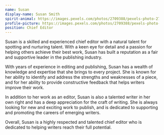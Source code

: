 ```yaml
---
name: Susan
display-name: Susan Smith
spirit-animal: https://images.pexels.com/photos/2709388/pexels-photo-2709388.jpeg?auto=compress&cs=tinysrgb&w=1600
profile-picture: https://images.pexels.com/photos/2709388/pexels-photo-2709388.jpeg?auto=compress&cs=tinysrgb&w=1600
position: Chief Editor
---
```

<!--StartFragment-->

Susan is a skilled and experienced chief editor with a natural talent for spotting and nurturing talent. With a keen eye for detail and a passion for helping others achieve their best work, Susan has built a reputation as a fair and supportive leader in the publishing industry.

With years of experience in editing and publishing, Susan has a wealth of knowledge and expertise that she brings to every project. She is known for her ability to identify and address the strengths and weaknesses of a piece, and for her ability to provide constructive feedback that helps writers improve their work.

In addition to her work as an editor, Susan is also a talented writer in her own right and has a deep appreciation for the craft of writing. She is always looking for new and exciting work to publish, and is dedicated to supporting and promoting the careers of emerging writers.

Overall, Susan is a highly respected and talented chief editor who is dedicated to helping writers reach their full potential.

<!--EndFragment-->